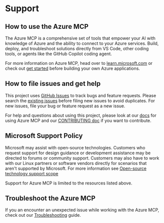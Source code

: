 # Support

## How to use the Azure MCP

The Azure MCP is a comprehensive set of tools that empower your AI with knowledge of Azure and the ability to connect to your Azure services. Build, deploy, and troubleshoot solutions directly from VS Code, other coding tools, or agents like the GitHub Copilot coding agent.

For more information on Azure MCP, head over to [learn.microsoft.com][learn-doc] or check out [get started][azmcp-link] before building your own Azure applications.

## How to file issues and get help  

This project uses [GitHub Issues][gh-issue] to track bugs and feature requests. Please search the [existing issues][exist-issue] before filing new issues to avoid duplicates. For new issues, file your bug or feature request as a new issue.

For help and questions about using this project, please look at our [docs][docs] for using Azure MCP and our [CONTRIBUTING doc][contribute] if you want to contribute. 

## Microsoft Support Policy  

Microsoft may assist with open-source technologies. Customers who request support for design guidance or development assistance may be directed to forums or community support. Customers may also have to work with our Linux partners or software vendors directly for scenarios that aren't supported by Microsoft. For more information see [Open-source technology support scope](https://learn.microsoft.com/troubleshoot/azure/cloud-services/support-linux-open-source-technology#open-source-technology-support-matrix)

Support for Azure MCP is limited to the resources listed above.

[gh-issue]: https://github.com/Azure/azure-mcp/issues/new/choose
[exist-issue]: https://github.com/Azure/azure-mcp/issues
[docs]: https://learn.microsoft.com/en-us/azure/developer/azure-mcp-server/overview
[contribute]: https://github.com/Azure/azure-mcp/blob/main/CONTRIBUTING.md
[azmcp-link]: https://learn.microsoft.com/en-us/azure/developer/azure-mcp-server/get-started
[learn-doc]: https://learn.microsoft.com/en-us/azure/developer/azure-mcp-server/overview

## Troubleshoot the Azure MCP

If you an encounter an unexpected issue while working with the Azure MCP, check out our [Troubleshooting](https://github.com/Azure/azure-mcp/blob/main/TROUBLESHOOTING.md) guide.